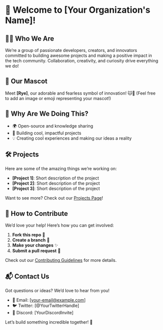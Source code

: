 # 🌟 Welcome to [Your Organization's Name]!

## 🧑‍💻 Who We Are
We’re a group of passionate developers, creators, and innovators committed to building awesome projects and making a positive impact in the tech community. Collaboration, creativity, and curiosity drive everything we do!

## 🐾 Our Mascot
Meet **[Rye]**, our adorable and fearless symbol of innovation! 🐱🐾 (Feel free to add an image or emoji representing your mascot!)

## 🌱 Why Are We Doing This?
- 🌍 Open-source and knowledge sharing
- 🚀 Building cool, impactful projects
- 💡 Creating cool experiences and making our ideas a reality

## 🛠️ Projects
Here are some of the amazing things we’re working on:
- **[Project 1]**: Short description of the project
- **[Project 2]**: Short description of the project
- **[Project 3]**: Short description of the project

Want to see more? Check out our [Projects Page](#)!

## 🤝 How to Contribute
We’d love your help! Here’s how you can get involved:
1. **Fork this repo** 🍴
2. **Create a branch** 🌿
3. **Make your changes** ✨
4. **Submit a pull request** 🔄

Check out our [Contributing Guidelines](#) for more details.

## 📬 Contact Us
Got questions or ideas? We’d love to hear from you!
- 📧 Email: [your-email@example.com]
- 🐦 Twitter: [@YourTwitterHandle]
- 💬 Discord: [YourDiscordInvite]

Let’s build something incredible together! 🚀
